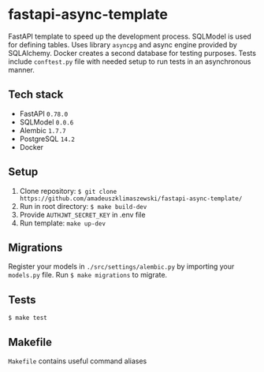 # fastapi-async-template
FastAPI template to speed up the development process. SQLModel is used for defining tables. Uses library `asyncpg` and async engine provided by SQLAlchemy. Docker creates a second database for testing purposes. Tests include `conftest.py` file with needed setup to run tests in an asynchronous manner.

## Tech stack
* FastAPI `0.78.0`
* SQLModel `0.0.6`
* Alembic `1.7.7`
* PostgreSQL `14.2`
* Docker

## Setup
1. Clone repository:
`$ git clone https://github.com/amadeuszklimaszewski/fastapi-async-template/`
2. Run in root directory:
`$ make build-dev`
3. Provide `AUTHJWT_SECRET_KEY` in .env file
4. Run template: `make up-dev`

## Migrations
Register your models in `./src/settings/alembic.py` by importing your `models.py` file.
Run `$ make migrations` to migrate.

## Tests
`$ make test`

## Makefile
`Makefile` contains useful command aliases
